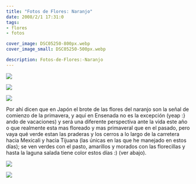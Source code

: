 ```yaml
---
title: "Fotos de Flores: Naranjo"
date: 2008/2/1 17:31:0
tags:
- flores
- fotos

cover_image: DSC05250-800px.webp
cover_image_small: DSC05250-500px.webp

description: Fotos-de-Flores:-Naranjo
---
```



[![](DSC05250-800px.webp)](DSC05250-original.webp)

[![](DSC05259-800px.webp)](DSC05259-original.webp)

[![](DSC05262-800px.webp)](DSC05262-original.webp)

Por ahí dicen que en Japón el brote de las flores del naranjo son la señal de comienzo de la primavera, y aquí en Ensenada no es la excepción (yeap :} ando de vacaciones) y será una diferente perspectiva ante la vida este año o que realmente esta mas floreado y mas primaveral que en el pasado, pero vaya qué verde estan las praderas y los cerros a lo largo de la carretera hacia Mexicali y hacia Tijuana (las únicas en las que he manejado en estos días); se ven verdes con el pasto, amarillos y morados con las florecillas y hasta la laguna salada tiene color estos días :) (ver abajo).

[![](DSC05472-800px.webp)](DSC05472-original.webp)

[![](DSC05482-800px.webp)](DSC05482-original.webp)
